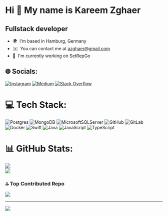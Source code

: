 Hi 👋 My name is Kareem Zghaer
==============================

Fullstack developer
-------------------

* 🌍  I'm based in Hamburg, Germany
* ✉️  You can contact me at [azghaer@gmail.com](mailto:azghaer@gmail.com)
* 🚀  I'm currently working on SetRepGo

## 🌐 Socials:
[![Instagram](https://img.shields.io/badge/Instagram-%23E4405F.svg?logo=Instagram&logoColor=white)](https://instagram.com/instagram.com/azghaer) [![Medium](https://img.shields.io/badge/Medium-12100E?logo=medium&logoColor=white)](https://medium.com/@https://medium.com/@azghaer) [![Stack Overflow](https://img.shields.io/badge/-Stackoverflow-FE7A16?logo=stack-overflow&logoColor=white)](https://stackoverflow.com/users/https://stackoverflow.com/users/11807070/kareem-zghaer) 

# 💻 Tech Stack:
![Postgres](https://img.shields.io/badge/postgres-%23316192.svg?style=for-the-badge&logo=postgresql&logoColor=white) ![MongoDB](https://img.shields.io/badge/MongoDB-%234ea94b.svg?style=for-the-badge&logo=mongodb&logoColor=white) ![MicrosoftSQLServer](https://img.shields.io/badge/Microsoft%20SQL%20Server-CC2927?style=for-the-badge&logo=microsoft%20sql%20server&logoColor=white) ![GitHub](https://img.shields.io/badge/github-%23121011.svg?style=for-the-badge&logo=github&logoColor=white) ![GitLab](https://img.shields.io/badge/gitlab-%23181717.svg?style=for-the-badge&logo=gitlab&logoColor=white) ![Docker](https://img.shields.io/badge/docker-%230db7ed.svg?style=for-the-badge&logo=docker&logoColor=white) ![Swift](https://img.shields.io/badge/swift-F54A2A?style=for-the-badge&logo=swift&logoColor=white) ![Java](https://img.shields.io/badge/java-%23ED8B00.svg?style=for-the-badge&logo=openjdk&logoColor=white) ![JavaScript](https://img.shields.io/badge/javascript-%23323330.svg?style=for-the-badge&logo=javascript&logoColor=%23F7DF1E) ![TypeScript](https://img.shields.io/badge/typescript-%23007ACC.svg?style=for-the-badge&logo=typescript&logoColor=white)
# 📊 GitHub Stats:
![](https://github-readme-stats.vercel.app/api?username=kareemzg&theme=default&hide_border=false&include_all_commits=true&count_private=true)<br/>
![](https://github-readme-streak-stats.herokuapp.com/?user=kareemzg&theme=default&hide_border=false)<br/>

### 🔝 Top Contributed Repo
![](https://github-contributor-stats.vercel.app/api?username=kareemzg&limit=5&theme=default&combine_all_yearly_contributions=true)

---
[![](https://visitcount.itsvg.in/api?id=kareemzg&icon=0&color=2)](https://visitcount.itsvg.in)

<!-- Proudly created with GPRM ( https://gprm.itsvg.in ) -->
